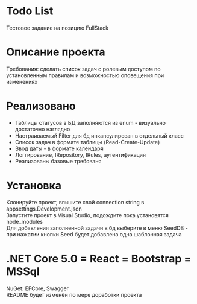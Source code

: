 # Todo List
Тестовое задание на позицию FullStack        
# Описание проекта
Требования: сделать список задач с ролевым доступом по установленным правилам и возможностью оповещения при изменениях     
# Реализовано
+ Таблицы статусов в БД заполняются из enum - визуально достаточно наглядно      
+ Настраиваемый Filter для бд инкапсулирован в отдельный класс        
+ Список задач в формате таблицы (Read-Create-Update)             
+ Ввод даты - в формате календаря       
+ Логгирование, IRepository, IRules, аутентификация     
+ Реализованы базовые требованя        
# Установка
Клонируйте проект, впишите свой connection string в appsettings.Development.json    
Запустите проект в Visual Studio, подождите пока установятся node_modules      
Для добавления заполненной задачи в бд выберите в меню SeedDB - при нажатии кнопки Seed будет добавлена одна шаблонная задача  
# .NET Core 5.0 = React = Bootstrap = MSSql   
NuGet: EFCore, Swagger    
README будет изменён по мере доработки проекта    

